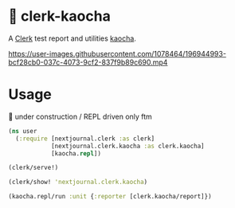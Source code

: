 # 🍵 clerk-kaocha

A [Clerk](https://github.com/nextjournal/clerk) test report and utilities [kaocha](https://github.com/lambdaisland/kaocha).

https://user-images.githubusercontent.com/1078464/196944993-bcf28cb0-037c-4073-9cf2-837f9b89c690.mp4

# Usage

🚧 under construction / REPL driven only ftm

```clojure 
(ns user
  (:require [nextjournal.clerk :as clerk]
            [nextjournal.clerk.kaocha :as clerk.kaocha]
            [kaocha.repl])

(clerk/serve!)

(clerk/show! 'nextjournal.clerk.kaocha)

(kaocha.repl/run :unit {:reporter [clerk.kaocha/report]})
```
